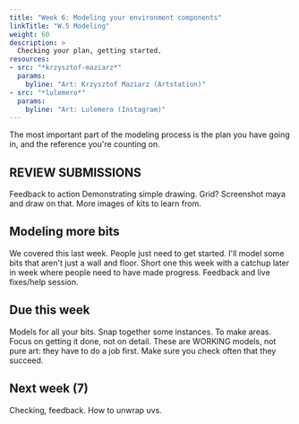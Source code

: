 ```yaml
---
title: "Week 6: Modeling your environment components"
linkTitle: "W.5 Modeling"
weight: 60
description: >
  Checking your plan, getting started.
resources:
- src: "*krzysztof-maziarz*"
  params:
    byline: "Art: Krzysztof Maziarz (Artstation)"
- src: "*lulemero*"
  params:
    byline: "Art: Lulemero (Instagram)"
---
```


The most important part of the modeling process is the plan you have going in, and the reference you're counting on.

## REVIEW SUBMISSIONS

Feedback to action
Demonstrating simple drawing. Grid?
Screenshot maya and draw on that.
More images of kits to learn from.

## Modeling more bits

We covered this last week. People just need to get started.
I'll model some bits that aren't just a wall and floor.
Short one this week with a catchup later in week where people need to have made progress. Feedback and live fixes/help session.

## Due this week

Models for all your bits.
Snap together some instances. To make areas. Focus on getting it done, not on detail.
These are WORKING models, not pure art: they have to do a job first. Make sure you check often that they succeed.

## Next week (7)
Checking, feedback.
How to unwrap uvs.
